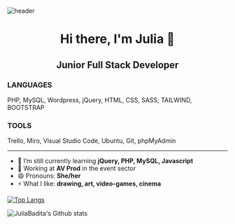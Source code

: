 ![header](https://capsule-render.vercel.app/api?type=wave&color=gradient&height=200&section=header&animation=fadeIn)
<h1 align="center"> Hi there, I'm Julia 👋</h1>
<h2 align="center">Junior Full Stack Developer</h2>

<h3 font-weight="bold">LANGUAGES</h3>
PHP, MySQL, Wordpress, jQuery, HTML, CSS, SASS, TAILWIND, BOOTSTRAP

<h3 font-weight="bold">TOOLS</h3>
Trello, Miro, Visual Studio Code, Ubuntu, Git, phpMyAdmin

<hr>

- 🌱 I’m still currently learning **jQuery, PHP, MySQL, Javascript**
- 👯 Working at **AV Prod** in the event sector
- 😄 Pronouns: **She/her**
- ⚡ What I like: **drawing, art, video-games, cinema**


[![Top Langs](https://github-readme-stats.vercel.app/api/top-langs/?username=JuliaBadita&layout=compact&theme=react)](https://github.com/JuliaBadita)

<!-- [![Carte ReadMe](https://github-readme-stats.vercel.app/api/pin/?username=JuliaBadita&theme=react&show_icons=true&include_all_commits=true)](https://github.com/JuliaBadita) -->
![JuliaBadita's Github stats](https://github-readme-stats.vercel.app/api?username=JuliaBadita&theme=react&show_icons=true&include_all_commits=true)

<!-- ![footer](https://capsule-render.vercel.app/api?type=wave&color=gradient&height=190&section=footer&animation=fadeIn) -->
